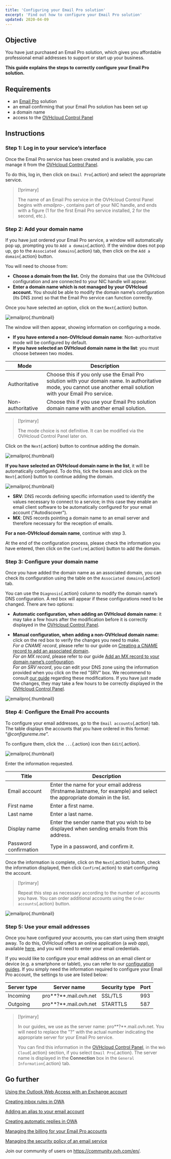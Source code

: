 ```yaml
---
title: 'Configuring your Email Pro solution'
excerpt: 'Find out how to configure your Email Pro solution'
updated: 2020-04-09
---
```


## Objective

You have just purchased an Email Pro solution, which gives you affordable professional email addresses to support or start up your business.

**This guide explains the steps to correctly configure your Email Pro solution.**

## Requirements

- an [Email Pro](https://www.ovhcloud.com/en-gb/emails/email-pro/) solution
- an email confirming that your Email Pro solution has been set up
- a domain name
- access to the [OVHcloud Control Panel](https://www.ovh.com/auth/?action=gotomanager&from=https://www.ovh.co.uk/&ovhSubsidiary=GB)

## Instructions

### Step 1: Log in to your service’s interface

Once the Email Pro service has been created and is available, you can manage it from the [OVHcloud Control Panel](https://www.ovh.com/auth/?action=gotomanager&from=https://www.ovh.co.uk/&ovhSubsidiary=GB).

To do this, log in, then click on `Email Pro`{.action} and select the appropriate service.

> [!primary]
>
> The name of an Email Pro service in the OVHcloud Control Panel begins with *emailpro-*, contains part of your NIC handle, and ends with a figure (1 for the first Email Pro service installed, 2 for the second, etc.).
>

### Step 2: Add your domain name

If you have just ordered your Email Pro service, a window will automatically pop up, prompting you to `Add a domain`{.action}. If the window does not pop up, go to the `Associated domains`{.action} tab, then click on the `Add a domain`{.action} button.

You will need to choose from:

- **Choose a domain from the list.** Only the domains that use the OVHcloud configuration and are connected to your NIC handle will appear.
- **Enter a domain name which is not managed by your OVHcloud account.** You should be able to modify the domain name’s configuration (its DNS zone) so that the Email Pro service can function correctly.

Once you have selected an option, click on the `Next`{.action} button.

![emailpro](images/first_config_email_pro_add_domain.png){.thumbnail}

The window will then appear, showing information on configuring a mode.

- **If you have entered a non-OVHcloud domain name**: Non-authoritative mode will be configured by default.
- **If you have selected an OVHcloud domain name in the list**: you must choose between two modes.

|Mode|Description|
|---|---|
|Authoritative|Choose this if you only use the Email Pro solution with your domain name. In authoritative mode, you cannot use another email solution with your Email Pro service.|
|Non-authoritative|Choose this if you use your Email Pro solution domain name with another email solution.| 

> [!primary]
>
> The mode choice is not definitive. It can be modified via the OVHcloud Control Panel later on.
>

Click on the `Next`{.action} button to continue adding the domain.

![emailpro](images/first_config_email_pro_add_domain_step2.png){.thumbnail}

**If you have selected an OVHcloud domain name in the list**, it will be automatically configured. To do this, tick the boxes and click on the `Next`{.action} button to continue adding the domain.

![emailpro](images/first_config_email_pro_add_domain_step3.png){.thumbnail}

- **SRV**: DNS records defining specific information used to identify the values necessary to connect to a service; in this case they enable an email client software to be automatically configured for your email account ("Autodiscover").
- **MX**: DNS records pointing a domain name to an email server and therefore necessary for the reception of emails.

**For a non-OVHcloud domain name**, continue with step 3.

At the end of the configuration process, please check the information you have entered, then click on the `Confirm`{.action} button to add the domain.

### Step 3: Configure your domain name

Once you have added the domain name as an associated domain, you can check its configuration using the table on the `Associated domains`{.action} tab.

You can use the `Diagnosis`{.action} column to modify the domain name’s DNS configuration. A red box will appear if these configurations need to be changed. There are two options:

- **Automatic configuration, when adding an OVHcloud domain name:** it may take a few hours after the modification before it is correctly displayed in the [OVHcloud Control Panel](https://www.ovh.com/auth/?action=gotomanager&from=https://www.ovh.co.uk/&ovhSubsidiary=GB).

- **Manual configuration, when adding a non-OVHcloud domain name:** click on the red box to verify the changes you need to make. <br>_For a CNAME record_, please refer to our guide on [Creating a CNAME record to add an associated domain](/pages/web_cloud/email_and_collaborative_solutions/microsoft_exchange/exchange_dns_cname). <br>_For an MX record_, please refer to our guide [Add an MX record to your domain name’s configuration](/pages/web_cloud/domains/dns_zone_mx). <br>_For an SRV record_, you can edit your DNS zone using the information provided when you click on the red "SRV" box. We recommend to consult [our guide](/pages/web_cloud/domains/dns_zone_edit) regarding these modifications. If you have just made the changes, they may take a few hours to be correctly displayed in the [OVHcloud Control Panel](https://www.ovh.com/auth/?action=gotomanager&from=https://www.ovh.co.uk/&ovhSubsidiary=GB).

![emailpro](images/first_config_email_pro_configure_domain_update.png){.thumbnail}

### Step 4: Configure the Email Pro accounts

To configure your email addresses, go to the `Email accounts`{.action} tab. The table displays the accounts that you have ordered in this format: “*@configureme.me*”.

To configure them, click the `...`{.action} icon then `Edit`{.action}.

![emailpro](images/first_config_email_pro_configure_email_accounts.png){.thumbnail}

Enter the information requested.

|Title|Description|
|---|---|
|Email account|Enter the name for your email address (firstname.lastname, for example) and select the appropriate domain in the list.|
|First name|Enter a first name.|
|Last name|Enter a last name.|
|Display name|Enter the sender name that you wish to be displayed when sending emails from this address.|
|Password confirmation|Type in a password, and confirm it.| 

Once the information is complete, click on the `Next`{.action} button, check the information displayed, then click `Confirm`{.action} to start configuring the account.

> [!primary]
>
> Repeat this step as necessary according to the number of accounts you have. You can order additional accounts using the `Order accounts`{.action} button.
>

![emailpro](images/first_config_email_pro_configure_email_accounts_step2.png){.thumbnail}

### Step 5: Use your email addresses

Once you have configured your accounts, you can start using them straight away. To do this, OVHcloud offers an online application (a *web app*), available [here](https://www.ovh.co.uk/mail/), and you will need to enter your email credentials.

If you would like to configure your email address on an email client or device (e.g. a smartphone or tablet), you can refer to our [configuration guides](/products/web-cloud-email-collaborative-solutions-email-pro). If you simply need the information required to configure your Email Pro account, the settings to use are listed below:

|Server type|Server name|Security type|Port|
|---|---|---|---|
|Incoming|pro**?**.mail.ovh.net|SSL/TLS|993|
|Outgoing|pro**?**.mail.ovh.net|STARTTLS|587|

> [!primary]
>
> In our guides, we use as the server name: pro**?**.mail.ovh.net. You will need to replace the "?" with the actual number indicating the appropriate server for your Email Pro service.
> 
> You can find this information in the [OVHcloud Control Panel](https://www.ovh.com/auth/?action=gotomanager&from=https://www.ovh.co.uk/&ovhSubsidiary=GB), in the `Web Cloud`{.action} section, if you select `Email Pro`{.action}. The server name is displayed in the **Connection** box in the `General Information`{.action} tab.
>

## Go further

[Using the Outlook Web Access with an Exchange account](/pages/web_cloud/email_and_collaborative_solutions/using_the_outlook_web_app_webmail/email_owa)

[Creating inbox rules in OWA](/pages/web_cloud/email_and_collaborative_solutions/using_the_outlook_web_app_webmail/creating-inbox-rules-in-owa-mx-plan)

[Adding an alias to your email account](/pages/web_cloud/email_and_collaborative_solutions/common_email_features/feature_redirections)

[Creating automatic replies in OWA](/pages/web_cloud/email_and_collaborative_solutions/using_the_outlook_web_app_webmail/owa_automatic_replies)

[Managing the billing for your Email Pro accounts](/pages/web_cloud/email_and_collaborative_solutions/email_pro/manage_billing_emailpro)

[Managing the security policy of an email service](/pages/web_cloud/email_and_collaborative_solutions/common_email_features/security-policy)

Join our community of users on <https://community.ovh.com/en/>.
